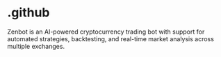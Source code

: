 # .github
Zenbot is an AI-powered cryptocurrency trading bot with support for automated strategies, backtesting, and real-time market analysis across multiple exchanges.
